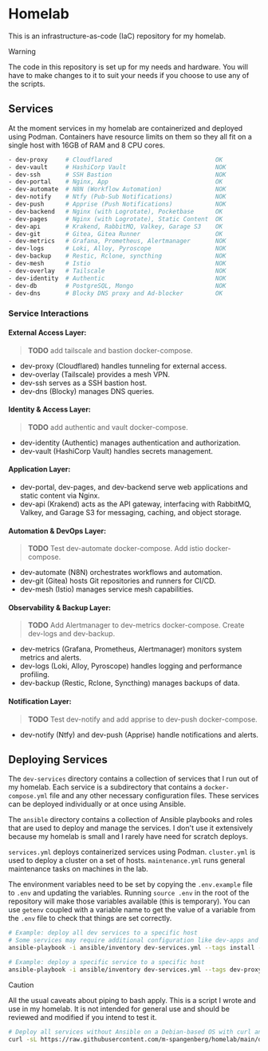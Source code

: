 # Homelab

This is an infrastructure-as-code (IaC) repository for my homelab.

> [!WARNING]
> The code in this repository is set up for my needs and hardware. You will have to make changes to it to suit your needs if you choose to use any of the scripts.

## Services

At the moment services in my homelab are containerized and deployed using Podman. Containers have resource limits on them so they all fit on a single host with 16GB of RAM and 8 CPU cores.

```bash
- dev-proxy     # Cloudflared                             OK
- dev-vault     # HashiCorp Vault                         NOK
- dev-ssh       # SSH Bastion                             NOK
- dev-portal    # Nginx, App                              OK
- dev-automate  # N8N (Workflow Automation)               NOK
- dev-notify    # Ntfy (Pub-Sub Notifications)            NOK
- dev-push      # Apprise (Push Notifications)            NOK
- dev-backend   # Nginx (with Logrotate), Pocketbase      OK
- dev-pages     # Nginx (with Logrotate), Static Content  OK
- dev-api       # Krakend, RabbitMQ, Valkey, Garage S3    OK
- dev-git       # Gitea, Gitea Runner                     OK
- dev-metrics   # Grafana, Prometheus, Alertmanager       NOK
- dev-logs      # Loki, Alloy, Pyroscope                  NOK
- dev-backup    # Restic, Rclone, syncthing               NOK
- dev-mesh      # Istio                                   NOK
- dev-overlay   # Tailscale                               NOK
- dev-identity  # Authentic                               NOK
- dev-db        # PostgreSQL, Mongo                       NOK
- dev-dns       # Blocky DNS proxy and Ad-blocker         OK
```

### Service Interactions

#### External Access Layer:

> **TODO** 
> add tailscale and bastion docker-compose.

- dev-proxy (Cloudflared) handles tunneling for external access.
- dev-overlay (Tailscale) provides a mesh VPN.
- dev-ssh serves as a SSH bastion host.
- dev-dns (Blocky) manages DNS queries.

#### Identity & Access Layer:

> **TODO** 
> add authentic and vault docker-compose.

- dev-identity (Authentic) manages authentication and authorization.
- dev-vault (HashiCorp Vault) handles secrets management.

#### Application Layer:

- dev-portal, dev-pages, and dev-backend serve web applications and static content via Nginx.
- dev-api (Krakend) acts as the API gateway, interfacing with RabbitMQ, Valkey, and Garage S3 for messaging, caching, and object storage.

#### Automation & DevOps Layer:

> **TODO** 
> Test dev-automate docker-compose. Add istio docker-compose.

- dev-automate (N8N) orchestrates workflows and automation.
- dev-git (Gitea) hosts Git repositories and runners for CI/CD.
- dev-mesh (Istio) manages service mesh capabilities.

#### Observability & Backup Layer:

> **TODO** 
> Add Alertmanager to dev-metrics docker-compose. Create dev-logs and dev-backup.

- dev-metrics (Grafana, Prometheus, Alertmanager) monitors system metrics and alerts.
- dev-logs (Loki, Alloy, Pyroscope) handles logging and performance profiling.
- dev-backup (Restic, Rclone, Syncthing) manages backups of data.

#### Notification Layer:

> **TODO** 
> Test dev-notify and add apprise to dev-push docker-compose.

- dev-notify (Ntfy) and dev-push (Apprise) handle notifications and alerts.

## Deploying Services

The `dev-services` directory contains a collection of services that I run out of my homelab. Each service is a subdirectory that contains a `docker-compose.yml` file and any other necessary configuration files. These services can be deployed individually or at once using Ansible.

The `ansible` directory contains a collection of Ansible playbooks and roles that are used to deploy and manage the services. I don't use it extensively because my homelab is small and I rarely have need for scratch deploys.

`services.yml` deploys containerized services using Podman.
`cluster.yml` is used to deploy a cluster on a set of hosts.
`maintenance.yml` runs general maintenance tasks on machines in the lab.

The environment variables need to be set by copying the `.env.example` file to `.env` and updating the variables. Running `source .env` in the root of the repository will make those variables available (this is temporary). You can use `getenv` coupled with a variable name to get the value of a variable from the `.env` file to check that things are set correctly.

```bash
# Example: deploy all dev services to a specific host
# Some services may require additional configuration like dev-apps and dev-pages
ansible-playbook -i ansible/inventory dev-services.yml --tags install --limit e1
```

```bash
# Example: deploy a specific service to a specific host
ansible-playbook -i ansible/inventory dev-services.yml --tags dev-proxy --limit e1
```

> [!CAUTION]
> All the usual caveats about piping to bash apply. This is a script I wrote and use in my homelab. It is not intended for general use and should be reviewed and modified if you intend to test it.

```bash
# Deploy all services without Ansible on a Debian-based OS with curl and bash available
curl -sL https://raw.githubusercontent.com/m-spangenberg/homelab/main/dev-services/install.sh | bash
```

